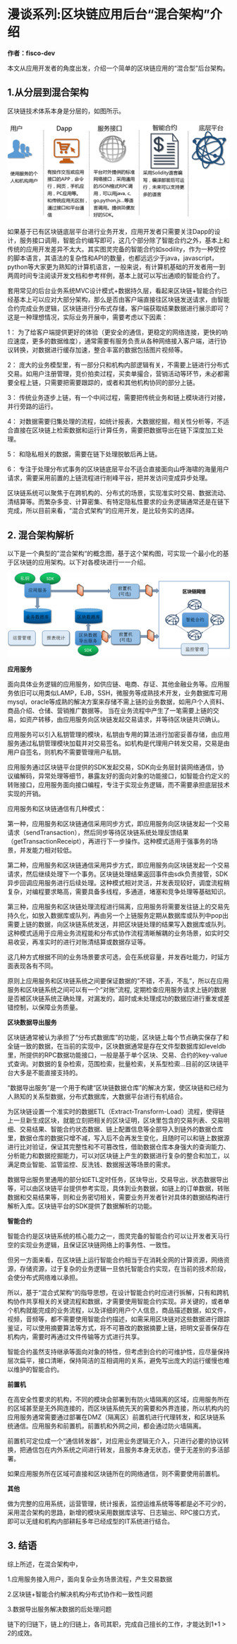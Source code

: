 # 漫谈系列:区块链应用后台“混合架构”介绍 
**作者：fisco-dev**


本文从应用开发者的角度出发，介绍一个简单的区块链应用的“混合型”后台架构。

## 1.从分层到混合架构

区块链技术体系本身是分层的，如图所示。

![img](./images/img1.png)

如果基于已有区块链底层平台进行业务开发，应用开发者只需要关注Dapp的设计，服务接口调用，智能合约编写即可，这几个部分除了智能合约之外，基本上和传统的应用开发差异不太大。其实图灵完备的智能合约如sodility，作为一种受控的脚本语言，其语法的复杂性和API的数量，也都远远少于java，javascript，python等大家更为熟知的计算机语言，一般来说，有计算机基础的开发者用一到两周时间专注阅读开发文档和参考样例，基本上就可以写出通顺的智能合约了。

套用常见的后台业务系统MVC设计模式+数据持久层，看起来区块链+智能合约已经基本上可以应对大部分架构，那么是否由客户端直接往区块链发送请求，由智能合约完成业务逻辑，区块链进行分布式存储，客户端获取结果数据进行展示即可？这是一种理想情况，实际业务开展中，需要考虑以下因素：

1： 为了给客户端提供更好的体验（更安全的通信，更稳定的网络连接，更快的响应速度，更多的数据维度），通常需要有服务负责从各种网络接入客户端，进行协议转换，对数据进行缓存加速，整合丰富的数据包括图片视频等。

2： 庞大的业务模型里，有一部分只和机构内部逻辑有关，不需要上链进行分布式交易。如用户注册管理，竞价拍卖过程，买卖单撮合，营销活动等环节，未必都需要全程上链，只需要把需要跟踪的，或者和其他机构协同的部分上链。

3： 传统业务逐步上链，有一个中间过程，需要把传统业务和链上模块进行对接，并行旁路的运行。

4： 对数据需要归集处理的流程，如统计报表，大数据挖掘，相关性分析等，不适合直接在区块链上检索数据和运行计算任务，需要把数据导出在链下深度加工处理。

5： 和隐私相关的数据，需要在链下处理脱敏后再上链。

6： 专注于处理分布式事务的区块链底层平台不适合直接面向山呼海啸的海量用户请求，需要采用前置的上链流程进行削峰平谷，把并发访问变成异步处理。

区块链系统可以聚焦于在跨机构的、分布式的场景，实现准实时交易、数据流动、清结算等。而繁杂多变、计算密集、有特定隐私性要求的业务逻辑通常还是在链下完成，所以目前来看，“混合式架构“的应用开发，是比较务实的选择。

## 2. 混合架构解析

以下是一个典型的”混合架构“的概念图，基于这个架构图，可实现一个最小化的基于区块链的应用架构。以下对各模块进行一一介绍。

![img](./images/img2.png)

**应用服务**

面向具体业务逻辑的应用服务，如供应链、电商、存证、其他金融业务等。应用服务依旧可以用类似LAMP，EJB，SSH，微服务等成熟技术开发，业务数据库可用mysql，oracle等成熟的解决方案来存储不需上链的业务数据，如用户个人资料、商品介绍、仓储、营销推广数据等。 当在业务流程中产生了一笔需要上链的交易，如资产转移，由应用服务向区块链发起交易请求，并等待区块链共识确认。

应用服务可以引入私钥管理的模块，私钥由专用的算法进行加密妥善存储，由应用服务通过私钥管理模块加载并对交易签名。如机构是代理用户转发交易，交易是由用户自签名，则机构不需要管理用户私钥。

应用服务通过区块链平台提供的SDK发起交易，SDK向业务层封装网络通信，协议编解码，异常处理等细节，暴露友好的面向对象的功能接口，如智能合约定义的转账接口，应用服务面向接口编程，专注于实现业务逻辑，而不需要承担底层技术实现的开销。

应用服务和区块链通信有几种模式：

第一种，应用服务和区块链通信采用同步方式，即应用服务向区块链发起一个交易请求（sendTransaction），然后同步等待区块链系统处理反馈结果（getTransactionReceipt），再进行下一步操作。这种模式适用于强事务的场景，并发能力相对较低。

第二种，应用服务和区块链通信采用异步方式，即应用服务向区块链发起一个交易请求，然后继续处理下一个事务。区块链处理结果返回事件由sdk负责接管，SDK异步回调应用服务进行后续处理。这种模式相对灵活，并发表现较好，调度流程稍复杂，对编程要求略高，需要具备多线程，多通道，堵塞和竞争处理等基础知识。

第三种，应用服务和区块链处理流程进行隔离，应用服务将需要发往链上的交易先持久化，如放入数据库或队列，再由另一个上链服务定期从数据库或队列中pop出需要上链的数据，向区块链系统发送，并把区块链处理的结果写入数据库或队列。这种模式适用于应用业务流程能和分布式协作流程清晰解耦的业务场景，如实时交易收妥，再准实时的进行对账清结算或数据存证等。

这几种方式根据不同的业务场景要求可选，会在系统容量，并发吞吐能力，时延方面表现各有不同。

原则上应用服务和区块链系统之间要保证数据的”不错，不丢，不乱”，所以在应用服务和区块链系统之间可以有一个“对账”流程, 定期检查应用服务请求上链的数据是否被区块链系统正确处理，对漏发的，超时或未处理成功的数据应进行重发或差错控制，以保障业务质量。

**区块数据导出服务**

区块链通常被认为承担了“分布式数据库”的功能，区块链上每个节点确实保存了和全链一致的数据，在当前的实现中，区块数据通常是存在文件型数据库如leveldb里，所提供的RPC数据功能接口，一般是基于单个区块、交易、合约的key-value式查询。对数据的复杂检索，范围检索，批量检索，关系型检索...目前的区块链平台大多是不能直接支持的。

“数据导出服务”是一个用于构建“区块链数据仓库”的解决方案，使区块链和已经为人熟知的关系型数据，分布式数据库，大数据平台进行有机结合。

为区块链设置一个准实时的数据ETL（Extract-Transform-Load）流程，使得链上一旦新生成区块，就能立刻把相关的区块证明，区块里包含的交易列表、交易明细、交易结果、智能合约状态数据、链上配置信息等全部导入到链外的数据仓库里，数据仓库的数据只增不减，写入后不会再发生变化，且随时可以和链上数据源进行比对验证，保证其完整性和不可篡改性，借助数据仓库本身强大的查询能力、分析能力和数据挖掘能力，可以对区块链上产生的数据进行复杂的整合和加工，以满足商业智能、监管监控、反洗钱、数据报送等场景的需求。

数据导出服务里通用的部分如ETL定时任务，区块导出，交易导出，状态数据导出等，可以由区块链平台提供参考实现，具体到业务数据，如链上的订单数据，转账数据和交易结果等，则和业务密切相关，需要业务开发者针对具体的数据结构进行解析入库。区块链平台的SDK提供了数据解析的功能。

**智能合约**

智能合约是区块链系统的核心能力之一，图灵完备的智能合约可以让开发者天马行空的实现业务逻辑，且保证区块链网络上的事务性、一致性。

但另一方面来看，在区块链上运行智能合约相当于在消耗全网的计算资源，网络资源，存储资源，过于复杂的业务逻辑一旦依托智能合约实现，在当前的技术阶段，会使分布式网络难以承担。

所以，基于“混合式架构“的指导思想，在设计智能合约时应进行拆解，只有和跨机构协作共享相关的关键流程和数据，才需要使用智能合约实现。非关键的，或者单个机构就能完成的业务流程，以及详细的用户个人信息，商品描述数据，如文件，视频，音频等，都不需要使用智能合约描述，如需采用区块链对这些数据进行跟踪鉴证，可以使用摘要算法等方式，将不可篡改的数据摘要上链，把明文妥善保存在机构内，需要时再通过文件传输等方式进行共享。

智能合约虽然支持继承等面向对象的特性，但考虑到合约的可维护性，应尽量保持层次扁平，接口清晰，保持简洁的互相调用的关系，避免写出庞大的运行缓慢也难以维护的智能合约。

**前置机**

在高安全性要求的机构，不同的模块会部署到有防火墙隔离的区域，应用服务所在的区域甚至是无外网连接的，而区块链系统先天的需要和外界连接，所以机构内的应用服务通常需要通过部署在DMZ（隔离区）前置机进行代理转发，和区块链系统通信。应用服务和前置机，前置机和外网之间，都会通过防火墙隔离。

前置机可定位成一个“通信转发器”，对应用业务逻辑无介入，只进行必要的协议转换，把通信包在内外系统之间进行转发，且服务本身无状态，便于无差别的多活部署。

如果应用服务所在区域可直接和区块链所在的网络通信，则不需要使用前置机。

**其他**

做为完整的应用系统，运营管理，统计报表，监控运维系统等等都是必不可少的，采用混合架构的思路，新增的模块采用数据库读写、日志输出、RPC接口方式，即可以无缝和机构内部耕耘多年已经成型的IT系统进行结合。

## 3. 结语

综上所述，在混合架构中，

1.应用服务接入用户，面向复杂业务场景流程，产生交易数据

2.区块链+智能合约解决机构分布式协作和一致性问题

3.数据导出服务解决数据的后处理问题

链下的归链下，链上的归链上，各司其职，完成自己擅长的工作，才能达到1+1 > 2的成效。
